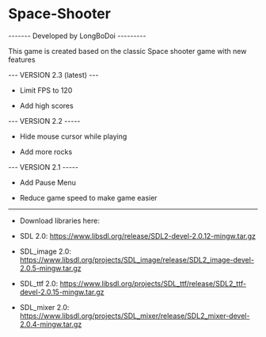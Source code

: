 # Space-Shooter

------- Developed by LongBoDoi ---------

This game is created based on the classic Space shooter game with new features

--- VERSION 2.3 (latest) ---

- Limit FPS to 120

- Add high scores

--- VERSION 2.2 -----

- Hide mouse cursor while playing

- Add more rocks

--- VERSION 2.1 -----

- Add Pause Menu

- Reduce game speed to make game easier

------------------------------------------

* Download libraries here:

- SDL 2.0: https://www.libsdl.org/release/SDL2-devel-2.0.12-mingw.tar.gz

- SDL_image 2.0: https://www.libsdl.org/projects/SDL_image/release/SDL2_image-devel-2.0.5-mingw.tar.gz

- SDL_ttf 2.0: https://www.libsdl.org/projects/SDL_ttf/release/SDL2_ttf-devel-2.0.15-mingw.tar.gz

- SDL_mixer 2.0: https://www.libsdl.org/projects/SDL_mixer/release/SDL2_mixer-devel-2.0.4-mingw.tar.gz